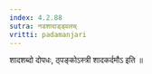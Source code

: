 ```yaml
---
index: 4.2.88
sutra: नडशादाड्ड्वलच्
vritti: padamanjari
---
```


 शादशब्दो दोपधः, ठ्पङ्कोऽस्त्री शादकर्दमौऽ इति ॥